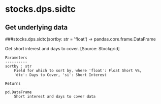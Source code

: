 # stocks.dps.sidtc

## Get underlying data 
###stocks.dps.sidtc(sortby: str = 'float') -> pandas.core.frame.DataFrame

Get short interest and days to cover. [Source: Stockgrid]

    Parameters
    ----------
    sortby : str
        Field for which to sort by, where 'float': Float Short %%,
        'dtc': Days to Cover, 'si': Short Interest

    Returns
    ----------
    pd.DataFrame
        Short interest and days to cover data
